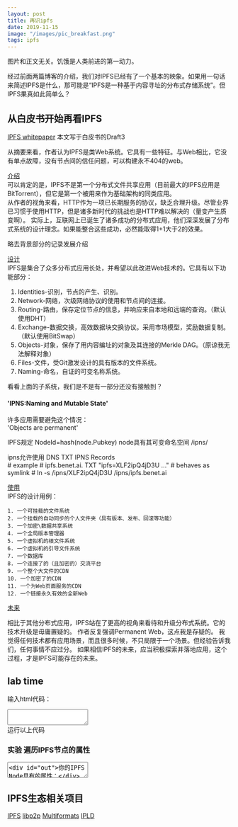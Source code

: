 ```yaml
---
layout: post
title: 再识ipfs
date: 2019-11-15
image: "/images/pic_breakfast.png"
tags: ipfs
---
```


图片和正文无关。饥饿是人类前进的第一动力。

经过前面两篇博客的介绍，我们对IPFS已经有了一个基本的映象。如果用一句话来简述IPFS是什么，那可能是“IPFS是一种基于内容寻址的分布式存储系统”。但IPFS果真如此简单么？

## 从白皮书开始再看IPFS

[IPFS whitepaper](https://github.com/ipfs/ipfs/blob/master/papers/ipfs-cap2pfs/ipfs-p2p-file-system.pdf)
本文写于白皮书的Draft3

从摘要来看，作者认为IPFS是类Web系统。它具有一些特征。与Web相比，它没有单点故障，没有节点间的信任问题，可以构建永不404的web。  

<u>介绍</u>  
可以肯定的是，IPFS不是第一个分布式文件共享应用（目前最大的IPFS应用是BitTorrent），但它是第一个被用来作为基础架构的同类应用。  
从作者的视角来看，HTTP作为一项已长期服务的协议，缺乏合理升级。尽管业界已习惯于使用HTTP，但是诸多新时代的挑战也是HTTP难以解决的（量变产生质变啊）。
实际上，互联网上已诞生了诸多成功的分布式应用，他们深深发展了分布式系统的设计理念。如果能整合这些成功，必然能取得1+1大于2的效果。

略去背景部分的记录发展介绍

<u>设计</u>  
IPFS是集合了众多分布式应用长处，并希望以此改进Web技术的。它具有以下功能部分：
 1. Identities-识别，节点的产生、识别。
 2. Network-网络，次级网络协议的使用和节点间的连接。
 3. Routing-路由，保存定位节点的信息，并响应来自本地和远端的查询。（默认使用DHT）
 4. Exchange-数据交换，高效数据块交换协议。采用市场模型，奖励数据复制。（默认使用BitSwap）
 5. Objects-对象，保存了用内容编址的对象及其连接的Merkle DAG。（原谅我无法解释对象）
 6. Files-文件，受Git激发设计的具有版本的文件系统。
 7. Naming-命名，自证的可变名称系统。

看看上面的子系统，我们是不是有一部分还没有接触到？

#### 'IPNS:Naming and Mutable State'
许多应用需要避免这个情况：  
'Objects are permanent'

IPFS规定 NodeId=hash(node.Pubkey)
node具有其可变命名空间 /ipns/<NodeId>

ipns允许使用 DNS TXT IPNS Records  
\# example 
\# ipfs.benet.ai. TXT "ipfs=XLF2ipQ4jD3U ..."
\# behaves as symlink
\# ln -s /ipns/XLF2ipQ4jD3U /ipns/ipfs.benet.ai

<u>使用</u>  
IPFS的设计用例：

    1. 一个可挂载的文件系统
    2. 一个挂载的自动同步的个人文件夹（具有版本、发布、回滚等功能）
    3. 一个加密\数据共享系统
    4. 一个全局版本管理器
    5. 一个虚拟机的根文件系统
    6. 一个虚拟机的引导文件系统
    7. 一个数据库
    8. 一个连接了的（且加密的）交流平台
    9. 一个整个大文件的CDN
    10. 一个加密了的CDN
    11. 一个为Web页面服务的CDN
    12. 一个链接永久有效的全新Web

<u>未来</u>  
<!-- 未来在你我手中，在别人的眼里。-->
相比于其他分布式应用，IPFS站在了更高的视角来看待和升级分布式系统。它的技术升级是毋庸置疑的。
作者反复强调Permanent Web，这点我是存疑的。
我觉得任何技术都有应用场景，而且很多时候，不只局限于一个场景。但经验告诉我们，任何事情不应过分。
如果相信IPFS的未来，应当积极探索并落地应用，这个过程，才是IPFS可能存在的未来。

## lab time

输入html代码：
<script type="application/javascript">
(function() {
	window.onload = function() {
		const codeArea = document.getElementById("exp_in");
		const button = document.getElementById("exp_but");
		button.onclick = function() {
			const n = codeArea.value;
            const newWin = window.open("", "", "");
            newWin.opener = null
            newWin.document.write(n)
            newWin.document.close();
		}
		var codes = document.getElementsByClassName("code")
		Array.prototype.forEach.call(codes,function(code) {
		    code.onfocus = function() {
		      var codeArea = document.getElementById("exp_in");
		      codeArea.value = code.textContent
		    }
		})
	}
})()
</script>

<textarea id="exp_in"> 
</textarea>
<br>
<div class="button" id="exp_but">运行以上代码</div>

### 实验 遍历IPFS节点的属性
<textarea class="code">
<div id="out">你的IPFS Node具有的属性：</div>
<script src="https://cdn.jsdelivr.net/npm/ipfs/dist/index.js"></script>
<script type="text/javascript">
    document.addEventListener('DOMContentLoaded', async () => {
        const node = await Ipfs.create({ repo: 'ipfs-' + Math.random() })
        window.node = node
        //查看ipfs节点的属性
        for(var prop in node){
            document.getElementById('out').innerHTML += "<br>" + prop
        }
    })
</script>
</textarea>

## IPFS生态相关项目

[IPFS](https://ipfs.io/)
[libp2p](http://libp2p.io/)
[Multiformats](https://multiformats.io/)
[IPLD](https://ipld.io/)